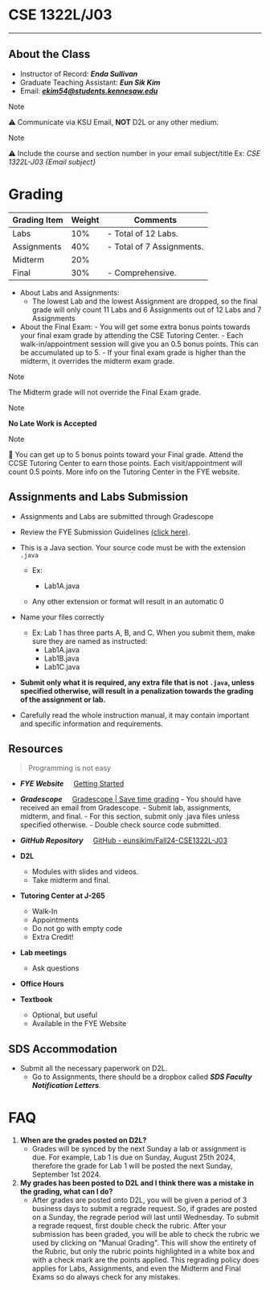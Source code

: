 # CSE 1322L/J03

---

## About the Class

-   Instructor of Record: **_Enda Sullivan_**
-   Graduate Teaching Assistant: **_Eun Sik Kim_**
-   Email: ***ekim54@students.kennesaw.edu***

> [!Note]
> ⚠️ Communicate via KSU Email, **NOT** D2L or any other medium.

> [!Note]
> ⚠️ Include the course and section number in your email subject/title
> Ex: _CSE 1322L-J03 {Email subject}_

# Grading

| Grading Item | Weight | Comments                  |
| ------------ | ------ | ------------------------- |
| Labs         | 10%    | - Total of 12 Labs.       |
| Assignments  | 40%    | - Total of 7 Assignments. |
| Midterm      | 20%    |                           |
| Final        | 30%    | - Comprehensive.          |

-   About Labs and Assignments:
    -   The lowest Lab and the lowest Assignment are dropped, so the final grade will only count 11 Labs and 6 Assignments out of 12 Labs and 7 Assignments
-   About the Final Exam: - You will get some extra bonus points towards your final exam grade by attending the CSE Tutoring Center. - Each walk-in/appointment session will give you an 0.5 bonus points. This can be accumulated up to 5. - If your final exam grade is higher than the midterm, it overrides the midterm exam grade.

> [!Note]
> The Midterm grade will not override the Final Exam grade.

> [!Note]
> **No Late Work is Accepted**

> [!Note]
> 📌 You can get up to 5 bonus points toward your Final grade.
> Attend the CCSE Tutoring Center to earn those points. Each visit/appointment will count 0.5 points.
> More info on the Tutoring Center in the FYE website.

## Assignments and Labs Submission

-   Assignments and Labs are submitted through Gradescope
-   Review the FYE Submission Guidelines
    [(click here)](https://ccse.kennesaw.edu/fye/submissionguidelines.php).
-   This is a Java section. Your source code must be with the extension `.java`

    -   Ex:

        -   Lab1A.java

    -   Any other extension or format will result in an automatic 0

-   Name your files correctly

    -   Ex:
        Lab 1 has three parts A, B, and C. When you submit them, make sure they are named as instructed:
        -   Lab1A.java
        -   Lab1B.java
        -   Lab1C.java

-   **Submit only what it is required, any extra file that is not `.java`, unless specified otherwise, will result in a penalization towards the grading of the assignment or lab.**
-   Carefully read the whole instruction manual, it may contain important and specific information and requirements.

## Resources

> Programming is not easy

-   **_FYE Website_**
        [Getting Started](https://ccse.kennesaw.edu/fye/getting_started.php)

-   **_Gradescope_**
        [Gradescope | Save time grading](https://www.gradescope.com/) - You should have received an email from Gradescope. - Submit lab, assignments, midterm, and final. - For this section, submit only .java files unless specified otherwise. - Double check source code submitted.
-   **_GitHub Repository_**
        [GitHub - eunsikim/Fall24-CSE1322L-J03](https://github.com/eunsikim/Fall24-CSE1322L-J03)

-   **D2L**

    -   Modules with slides and videos.
    -   Take midterm and final.

-   **Tutoring Center at J-265**

    -   Walk-In
    -   Appointments
    -   Do not go with empty code
    -   Extra Credit!

-   **Lab meetings**

    -   Ask questions

-   **Office Hours**

-   **Textbook**
    -   Optional, but useful
    -   Available in the FYE Website

## SDS Accommodation

-   Submit all the necessary paperwork on D2L.
    -   Go to Assignments, there should be a dropbox called **_SDS Faculty Notification Letters_**.

# FAQ

1. **When are the grades posted on D2L?**
    - Grades will be synced by the next Sunday a lab or assignment is due. For example, Lab 1 is due on Sunday, August 25th 2024, therefore the grade for Lab 1 will be posted the next Sunday, September 1st 2024.
2. **My grades has been posted to D2L and I think there was a mistake in the grading, what can I do?**
    - After grades are posted onto D2L, you will be given a period of 3 business days to submit a regrade request. So, if grades are posted on a Sunday, the regrade period will last until Wednesday. To submit a regrade request, first double check the rubric. After your submission has been graded, you will be able to check the rubric we used by clicking on "Manual Grading". This will show the entirety of the Rubric, but only the rubric points highlighted in a white box and with a check mark are the points applied. This regrading policy does applies for Labs, Assignments, and even the Midterm and Final Exams so do always check for any mistakes.

